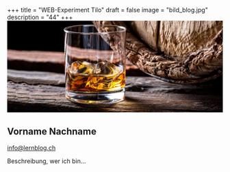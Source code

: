 +++
title = "WEB-Experiment Tilo"
draft = false
image = "bild_blog.jpg"
description = "44"
+++
![44](bild_blog.jpg "44")

## Vorname Nachname

info@lernblog.ch

Beschreibung, wer ich bin...